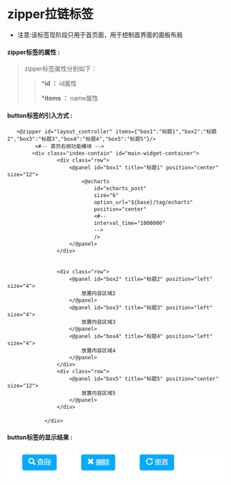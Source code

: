 # zipper**拉链标签**

* 注意:该标签现阶段只用于首页面，用于控制首界面的面板布局 

#### zipper**标签的属性 :**

> zipper标签属性分别如下：
>
> > ***id ：** id属性
> >
> > ***items ：** name属性
> >

#### button标签的引入方式 :

```
   <@zipper id="layout_controller" items={"box1":"标题1","box2":"标题2","box3":"标题3","box4":"标题4","box5":"标题5"}/>
		 <#-- 首页右侧功能模块 -->
		<div class="index-contain" id="main-widget-container">
				<div class="row">
					<@panel id="box1" title="标题1" position="center" size="12">
						<@echarts 
							id="echarts_post" 
							size="6" 
							option_url="${base}/tag/echarts" 
							position="center"
							<#--
							interval_time="1000000"
							-->
							/>
					</@panel>
			    </div>
			    
			    
			    <div class="row">
			    	<@panel id="box2" title="标题2" position="left" size="4">
						放置内容区域2
					</@panel>
					<@panel id="box3" title="标题3" position="left" size="4">
						放置内容区域3
					</@panel>
					<@panel id="box4" title="标题4" position="left" size="4">
						放置内容区域4
					</@panel>
			    </div>
			    <div class="row">
					<@panel id="box5" title="标题5" position="center" size="12">
						放置内容区域5
					</@panel>
			    </div>
				
			</div>
```

#### button标签的显示结果 :

![](/assets/button.png)


